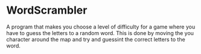 # WordScrambler
A program that makes you choose a level of difficulty for a game where you have to guess the letters to a random word. This is done by moving the you character around the map and try and guessint the correct letters to the word.
